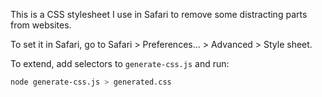 This is a CSS stylesheet I use in Safari to remove some distracting parts from websites.

To set it in Safari, go to Safari > Preferences... > Advanced > Style sheet.

To extend, add selectors to `generate-css.js` and run:

```bash
node generate-css.js > generated.css
```
